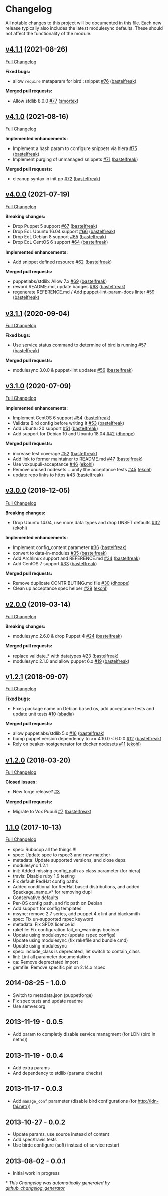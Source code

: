 # Changelog

All notable changes to this project will be documented in this file.
Each new release typically also includes the latest modulesync defaults.
These should not affect the functionality of the module.

## [v4.1.1](https://github.com/voxpupuli/puppet-bird/tree/v4.1.1) (2021-08-26)

[Full Changelog](https://github.com/voxpupuli/puppet-bird/compare/v4.1.0...v4.1.1)

**Fixed bugs:**

- allow `require` metaparam for bird::snippet [\#76](https://github.com/voxpupuli/puppet-bird/pull/76) ([bastelfreak](https://github.com/bastelfreak))

**Merged pull requests:**

- Allow stdlib 8.0.0 [\#77](https://github.com/voxpupuli/puppet-bird/pull/77) ([smortex](https://github.com/smortex))

## [v4.1.0](https://github.com/voxpupuli/puppet-bird/tree/v4.1.0) (2021-08-16)

[Full Changelog](https://github.com/voxpupuli/puppet-bird/compare/v4.0.0...v4.1.0)

**Implemented enhancements:**

- Implement a hash param to configure snippets via hiera [\#75](https://github.com/voxpupuli/puppet-bird/pull/75) ([bastelfreak](https://github.com/bastelfreak))
- Implement purging of unmanaged snippets [\#71](https://github.com/voxpupuli/puppet-bird/pull/71) ([bastelfreak](https://github.com/bastelfreak))

**Merged pull requests:**

- cleanup syntax in init.pp [\#72](https://github.com/voxpupuli/puppet-bird/pull/72) ([bastelfreak](https://github.com/bastelfreak))

## [v4.0.0](https://github.com/voxpupuli/puppet-bird/tree/v4.0.0) (2021-07-19)

[Full Changelog](https://github.com/voxpupuli/puppet-bird/compare/v3.1.1...v4.0.0)

**Breaking changes:**

- Drop Puppet 5 support [\#67](https://github.com/voxpupuli/puppet-bird/pull/67) ([bastelfreak](https://github.com/bastelfreak))
- Drop EoL Ubuntu 16.04 support [\#66](https://github.com/voxpupuli/puppet-bird/pull/66) ([bastelfreak](https://github.com/bastelfreak))
- Drop EoL Debian 8 support [\#65](https://github.com/voxpupuli/puppet-bird/pull/65) ([bastelfreak](https://github.com/bastelfreak))
- Drop EoL CentOS 6 support [\#64](https://github.com/voxpupuli/puppet-bird/pull/64) ([bastelfreak](https://github.com/bastelfreak))

**Implemented enhancements:**

- Add snippet defined resource [\#62](https://github.com/voxpupuli/puppet-bird/pull/62) ([bastelfreak](https://github.com/bastelfreak))

**Merged pull requests:**

- puppetlabs/stdlib: Allow 7.x [\#69](https://github.com/voxpupuli/puppet-bird/pull/69) ([bastelfreak](https://github.com/bastelfreak))
- reword README.md, update badges [\#68](https://github.com/voxpupuli/puppet-bird/pull/68) ([bastelfreak](https://github.com/bastelfreak))
- regenerate REFERENCE.md / Add puppet-lint-param-docs linter [\#59](https://github.com/voxpupuli/puppet-bird/pull/59) ([bastelfreak](https://github.com/bastelfreak))

## [v3.1.1](https://github.com/voxpupuli/puppet-bird/tree/v3.1.1) (2020-09-04)

[Full Changelog](https://github.com/voxpupuli/puppet-bird/compare/v3.1.0...v3.1.1)

**Fixed bugs:**

- Use service status command to determine of bird is running [\#57](https://github.com/voxpupuli/puppet-bird/pull/57) ([bastelfreak](https://github.com/bastelfreak))

**Merged pull requests:**

- modulesync 3.0.0 & puppet-lint updates [\#56](https://github.com/voxpupuli/puppet-bird/pull/56) ([bastelfreak](https://github.com/bastelfreak))

## [v3.1.0](https://github.com/voxpupuli/puppet-bird/tree/v3.1.0) (2020-07-09)

[Full Changelog](https://github.com/voxpupuli/puppet-bird/compare/v3.0.0...v3.1.0)

**Implemented enhancements:**

- Implement CentOS 6 support [\#54](https://github.com/voxpupuli/puppet-bird/pull/54) ([bastelfreak](https://github.com/bastelfreak))
- Validate Bird config before writing it [\#53](https://github.com/voxpupuli/puppet-bird/pull/53) ([bastelfreak](https://github.com/bastelfreak))
- Add Ubuntu 20 support [\#51](https://github.com/voxpupuli/puppet-bird/pull/51) ([bastelfreak](https://github.com/bastelfreak))
- Add support for Debian 10 and Ubuntu 18.04 [\#42](https://github.com/voxpupuli/puppet-bird/pull/42) ([dhoppe](https://github.com/dhoppe))

**Merged pull requests:**

- increase test coverage [\#52](https://github.com/voxpupuli/puppet-bird/pull/52) ([bastelfreak](https://github.com/bastelfreak))
- Add link to former maintainer to README.md [\#47](https://github.com/voxpupuli/puppet-bird/pull/47) ([bastelfreak](https://github.com/bastelfreak))
- Use voxpupuli-acceptance [\#46](https://github.com/voxpupuli/puppet-bird/pull/46) ([ekohl](https://github.com/ekohl))
- Remove unused nodesets + unify the acceptance tests [\#45](https://github.com/voxpupuli/puppet-bird/pull/45) ([ekohl](https://github.com/ekohl))
- update repo links to https [\#43](https://github.com/voxpupuli/puppet-bird/pull/43) ([bastelfreak](https://github.com/bastelfreak))

## [v3.0.0](https://github.com/voxpupuli/puppet-bird/tree/v3.0.0) (2019-12-05)

[Full Changelog](https://github.com/voxpupuli/puppet-bird/compare/v2.0.0...v3.0.0)

**Breaking changes:**

- Drop Ubuntu 14.04, use more data types and drop UNSET defaults [\#32](https://github.com/voxpupuli/puppet-bird/pull/32) ([ekohl](https://github.com/ekohl))

**Implemented enhancements:**

- Implement config\_content parameter [\#36](https://github.com/voxpupuli/puppet-bird/pull/36) ([bastelfreak](https://github.com/bastelfreak))
- convert to data-in-modules [\#35](https://github.com/voxpupuli/puppet-bird/pull/35) ([bastelfreak](https://github.com/bastelfreak))
- Add Archlinux support and REFERENCE.md [\#34](https://github.com/voxpupuli/puppet-bird/pull/34) ([bastelfreak](https://github.com/bastelfreak))
- Add CentOS 7 support [\#33](https://github.com/voxpupuli/puppet-bird/pull/33) ([bastelfreak](https://github.com/bastelfreak))

**Merged pull requests:**

- Remove duplicate CONTRIBUTING.md file [\#30](https://github.com/voxpupuli/puppet-bird/pull/30) ([dhoppe](https://github.com/dhoppe))
- Clean up acceptance spec helper [\#29](https://github.com/voxpupuli/puppet-bird/pull/29) ([ekohl](https://github.com/ekohl))

## [v2.0.0](https://github.com/voxpupuli/puppet-bird/tree/v2.0.0) (2019-03-14)

[Full Changelog](https://github.com/voxpupuli/puppet-bird/compare/v1.2.1...v2.0.0)

**Breaking changes:**

- modulesync 2.6.0 & drop Puppet 4 [\#24](https://github.com/voxpupuli/puppet-bird/pull/24) ([bastelfreak](https://github.com/bastelfreak))

**Merged pull requests:**

- replace validate\_\* with datatypes [\#23](https://github.com/voxpupuli/puppet-bird/pull/23) ([bastelfreak](https://github.com/bastelfreak))
- modulesync 2.1.0 and allow puppet 6.x [\#19](https://github.com/voxpupuli/puppet-bird/pull/19) ([bastelfreak](https://github.com/bastelfreak))

## [v1.2.1](https://github.com/voxpupuli/puppet-bird/tree/v1.2.1) (2018-09-07)

[Full Changelog](https://github.com/voxpupuli/puppet-bird/compare/v1.2.0...v1.2.1)

**Fixed bugs:**

- Fixes package name on Debian based os, add acceptance tests and update unit tests [\#10](https://github.com/voxpupuli/puppet-bird/pull/10) ([sbadia](https://github.com/sbadia))

**Merged pull requests:**

- allow puppetlabs/stdlib 5.x [\#16](https://github.com/voxpupuli/puppet-bird/pull/16) ([bastelfreak](https://github.com/bastelfreak))
- bump puppet version dependency to \>= 4.10.0 \< 6.0.0 [\#12](https://github.com/voxpupuli/puppet-bird/pull/12) ([bastelfreak](https://github.com/bastelfreak))
- Rely on beaker-hostgenerator for docker nodesets [\#11](https://github.com/voxpupuli/puppet-bird/pull/11) ([ekohl](https://github.com/ekohl))

## [v1.2.0](https://github.com/voxpupuli/puppet-bird/tree/v1.2.0) (2018-03-20)

[Full Changelog](https://github.com/voxpupuli/puppet-bird/compare/1.1.0...v1.2.0)

**Closed issues:**

- New forge release? [\#3](https://github.com/voxpupuli/puppet-bird/issues/3)

**Merged pull requests:**

- Migrate to Vox Pupuli [\#7](https://github.com/voxpupuli/puppet-bird/pull/7) ([bastelfreak](https://github.com/bastelfreak))

## [1.1.0](https://github.com/voxpupuli/puppet-bird/tree/1.1.0) (2017-10-13)

[Full Changelog](https://github.com/voxpupuli/puppet-bird/compare/1.0.0...1.1.0)

* spec: Rubocop all the things !!!
* spec: Update spec to rspec3 and new matcher
* metadata: Update supported versions, and close deps.
* modulesync 1.2.1
* init: Added missing config_path as class parameter (for hiera)
* travis: Disable ruby 1.9 testing
* Fix default RedHat config paths
* Added conditional for RedHat based distributions, and added $package_name_v* for removing dupl
* Conservative defaults
* Per-OS config path, and fix path on Debian
* Add support for config templates
* msync: remove 2.7 series, add puppet 4.x lint and blacksmith
* spec: Fix un-supported rspec keyword
* metadata: Fix SPDX licence id
* rakefile: Fix configuration.fail_on_warnings boolean
* Update using modulesync (update rspec configs)
* Update using modulesync (fix rakefile and bundle cmd)
* Update using modulesync
* spec: include_class is deprecated, let switch to contain_class
* lint: Lint all parameter documentation
* qa: Remove deprectated import
* gemfile: Remove specific pin on 2.14.x rspec

## 2014-08-25 - 1.0.0
* Switch to metadata.json (puppetforge)
* Fix spec tests and update readme
* Use semver.org

## 2013-11-19 - 0.0.5
* Add param to completly disable service managment (for LDN (bird in netns))

## 2013-11-19 - 0.0.4
* Add extra params
* And dependency to stdlib (params checks)

## 2013-11-17 - 0.0.3
* Add `manage_conf` parameter (disable bird configurations (for http://ldn-fai.net/))

## 2013-10-27 - 0.0.2
* Update params, use source instead of content
* Add spec/travis tests
* Use birdc configure (soft) instead of service restart

## 2013-08-02 - 0.0.1
* Initial work in progress


\* *This Changelog was automatically generated by [github_changelog_generator](https://github.com/github-changelog-generator/github-changelog-generator)*
